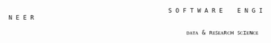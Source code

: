 
                                                S O F T W A R E    E N G I N E E R  
                                                
                                                     ᴅᴀᴛᴀ & ʀᴇꜱᴇᴀʀᴄʜ ꜱᴄɪᴇɴᴄᴇ

   
